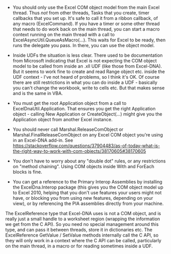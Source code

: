* You should only use the Excel COM object model from the main Excel thread. Thus _not_ from other threads, Tasks that you create, timer callbacks that you set up. It's safe to call it from a ribbon callback, of any macro (ExcelCommand). If you have a timer or some other thread that needs to do work back on the main thread, you can start a macro context running on the main thread with a call to ExcelAsyncUtil.QueueAsMacro(...). This waits for Excel to be ready, then runs the delegate you pass. In there, you can use the object model.

* Inside UDFs the situation is less clear. There used to be documentation from Microsoft indicating that Excel is not expecting the COM object model to be called from inside an .xll UDF (like those from Excel-DNA). But it seems to work fine to create and read Range object etc. inside the UDF context - I've not heard of problems, so I think it's OK. Of course there are still restrictions in what you can do inside a UDF - basically you can't change the workbook, write to cells etc. But that makes sense and is the same in VBA.

* You must get the root Application object from a call to ExcelDnaUtil.Application. That ensures you get the right Application object - calling New Application or CreateObject(...) might give you the Application object from another Excel instance.

* You should never call Marshal.ReleaseComObject or Marshal.FinalReleaseComObject on any Excel COM object you're using in an Excel-DNA add-in. See https://stackoverflow.com/questions/37904483/as-of-today-what-is-the-right-way-to-work-with-com-objects/38170605#38170605

* You don't have to worry about any "double dot" rules, or any restrictions on "method chaining". Using COM objects inside With and ForEach blocks is fine.

* You can get a reference to the Primary Interop Assemblies by installing the ExcelDna.Interop package (this gives you the COM object model up to Excel 2010, helping that you don't use features your users might not have, or blocking you from using new features, depending on your view), or by referencing the PIA assemblies directly from your machine.

The ExcelReference type that Excel-DNA uses is not a COM object, and is really just a small handle to a worksheet region (wrapping the information we get from the C API). So you need no special management around this type, and can pass it between threads, store it in dictionaries etc. The ExcelReference GetValue / SetValue methods internally call the C API, so they will only work in a context where the C API can be called, particularly on the main thread, in a macro or for reading sometimes inside a UDF.